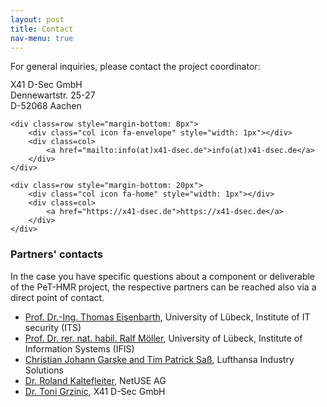 ```yaml
---
layout: post
title: Contact
nav-menu: true
---
```



<div class=container>
    <div class=col style="margin-bottom: 12px">For general inquiries, please
    contact the project coordinator:</div>
    <div class=row style="margin-bottom: 8px">
		<div class="col icon fa-map-marker" style="width: 1px"></div>
		<div class=col>
			X41 D-Sec GmbH<br>
			Dennewartstr. 25-27<br>
			D-52068 Aachen
		</div>
	</div>
	
    <div class=row style="margin-bottom: 8px">
		<div class="col icon fa-envelope" style="width: 1px"></div>
		<div class=col>
			<a href="mailto:info(at)x41-dsec.de">info(at)x41-dsec.de</a>
		</div>
	</div>
	
	<div class=row style="margin-bottom: 20px">
        <div class="col icon fa-home" style="width: 1px"></div>
    	<div class=col>
    	    <a href="https://x41-dsec.de">https://x41-dsec.de</a>
        </div>
    </div>
</div>

<h3>Partners' contacts</h3>

In the case you have specific questions about a component or deliverable of the PeT-HMR project, the respective partners can be reached also via a direct point of contact.

<ul>
<li><a href="mailto:thomas.eisenbarth(at)uni-luebeck.de">Prof. Dr.-Ing. Thomas Eisenbarth</a>, University of Lübeck, Institute of IT security (ITS)</li>
<li><a href="mailto:moeller(at)uni-luebeck.de">Prof. Dr. rer. nat. habil. Ralf Möller</a>, University of Lübeck, Institute of Information Systems (IFIS)</li>
<li><a href="maito:christian.garske(at)lhind.dlh.de;tim-patrick.sass(at)lhind.dlh.de">Christian Johann Garske and Tim Patrick Saß</a>, Lufthansa Industry Solutions</li>
<li><a href="mailto:rk(at)netuse.de">Dr. Roland Kaltefleiter</a>, NetUSE AG</li>
<li><a href="mailto:toni.grzinic(at)x41-dsec.de">Dr. Toni Grzinic</a>, X41 D-Sec GmbH</li>
</ul>
